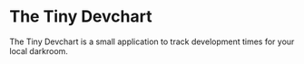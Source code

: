 The Tiny Devchart
=================

The Tiny Devchart is a small application to track development times for your local darkroom.